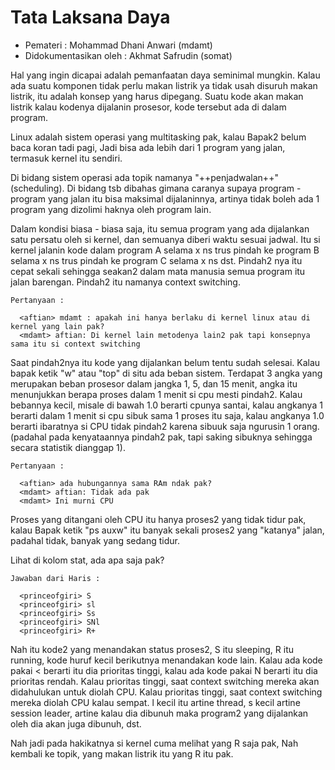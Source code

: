 # Tata Laksana Daya

* Pemateri : Mohammad Dhani Anwari (mdamt)
* Didokumentasikan oleh : Akhmat Safrudin (somat) 

Hal yang ingin dicapai adalah pemanfaatan daya seminimal mungkin. Kalau ada suatu komponen tidak perlu makan listrik ya tidak usah disuruh makan listrik, itu adalah konsep yang harus dipegang. Suatu kode akan makan listrik kalau kodenya dijalanin prosesor, kode tersebut ada di dalam program.

Linux adalah sistem operasi yang multitasking pak, kalau Bapak2 belum baca koran tadi pagi, Jadi bisa ada lebih dari 1 program yang jalan, termasuk kernel itu sendiri.

Di bidang sistem operasi ada topik namanya "++penjadwalan++" (scheduling). Di bidang tsb dibahas gimana caranya supaya program - program yang jalan itu bisa maksimal dijalaninnya, artinya tidak boleh ada 1 program yang dizolimi haknya oleh program lain.

Dalam kondisi biasa - biasa saja, itu semua program yang ada dijalankan satu persatu oleh si kernel, dan semuanya diberi waktu sesuai jadwal. Itu si kernel jalanin kode dalam program A selama x ns trus pindah ke program B selama x ns trus pindah ke program C selama x ns dst. Pindah2 nya itu cepat sekali sehingga seakan2 dalam mata manusia semua program itu jalan barengan. Pindah2 itu namanya context switching.
```
Pertanyaan :

  <aftian> mdamt : apakah ini hanya berlaku di kernel linux atau di kernel yang lain pak?
  <mdamt> aftian: Di kernel lain metodenya lain2 pak tapi konsepnya sama itu si context switching
```
Saat pindah2nya itu kode yang dijalankan belum tentu sudah selesai. Kalau bapak ketik "w" atau "top" di situ ada beban sistem. Terdapat 3 angka yang merupakan beban prosesor dalam jangka 1, 5, dan 15 menit, angka itu menunjukkan berapa proses dalam 1 menit si cpu mesti pindah2. Kalau bebannya kecil, misale di bawah 1.0 berarti cpunya santai, kalau angkanya 1 berarti dalam 1 menit si cpu sibuk sama 1 proses itu saja, kalau angkanya 1.0 berarti ibaratnya si CPU tidak pindah2 karena sibuuk saja ngurusin 1 orang. (padahal pada kenyataannya pindah2 pak, tapi saking sibuknya sehingga secara statistik dianggap 1).
```
Pertanyaan :

  <aftian> ada hubungannya sama RAm ndak pak?
  <mdamt> aftian: Tidak ada pak
  <mdamt> Ini murni CPU
```
Proses yang ditangani oleh CPU itu hanya proses2 yang tidak tidur pak, kalau Bapak ketik "ps auxw" itu banyak sekali proses2 yang "katanya" jalan, padahal tidak, banyak yang sedang tidur.

Lihat di kolom stat, ada apa saja pak?
```
Jawaban dari Haris :

  <princeofgiri> S
  <princeofgiri> sl
  <princeofgiri> Ss
  <princeofgiri> SNl
  <princeofgiri> R+
  ```

Nah itu kode2 yang menandakan status proses2, S itu sleeping, R itu running, kode huruf kecil berikutnya menandakan kode lain. Kalau ada kode pakai < berarti itu dia prioritas tinggi, kalau ada kode pakai N berarti itu dia prioritas rendah. Kalau prioritas tinggi, saat context switching mereka akan didahulukan untuk diolah CPU. Kalau prioritas tinggi, saat context switching mereka diolah CPU kalau sempat. l kecil itu artine thread, s kecil artine session leader, artine kalau dia dibunuh maka program2 yang dijalankan oleh dia akan juga dibunuh, dst.

Nah jadi pada hakikatnya si kernel cuma melihat yang R saja pak, Nah kembali ke topik, yang makan listrik itu yang R itu pak.
